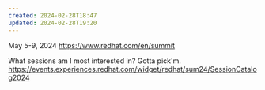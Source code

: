 ```yaml
---
created: 2024-02-28T18:47
updated: 2024-02-28T19:20
---
```

May 5-9, 2024
https://www.redhat.com/en/summit

What sessions am I most interested in?  Gotta pick'm.
https://events.experiences.redhat.com/widget/redhat/sum24/SessionCatalog2024